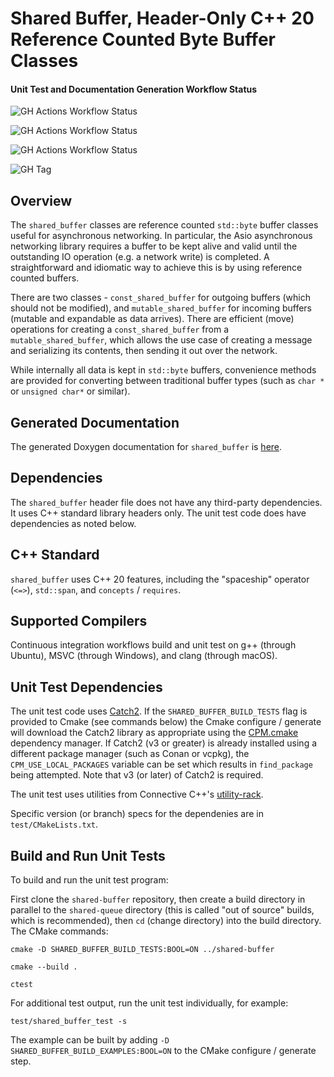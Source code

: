 # Shared Buffer, Header-Only C++ 20 Reference Counted Byte Buffer Classes

#### Unit Test and Documentation Generation Workflow Status

![GH Actions Workflow Status](https://img.shields.io/github/actions/workflow/status/connectivecpp/shared-buffer/build_run_unit_test_cmake.yml?branch=main&label=GH%20Actions%20build,%20unit%20tests%20on%20main)

![GH Actions Workflow Status](https://img.shields.io/github/actions/workflow/status/connectivecpp/shared-buffer/build_run_unit_test_cmake.yml?branch=develop&label=GH%20Actions%20build,%20unit%20tests%20on%20develop)

![GH Actions Workflow Status](https://img.shields.io/github/actions/workflow/status/connectivecpp/shared-buffer/gen_docs.yml?branch=main&label=GH%20Actions%20generate%20docs)

![GH Tag](https://img.shields.io/github/v/tag/connectivecpp/shared-buffer?label=GH%20tag)

## Overview

The `shared_buffer` classes are reference counted `std::byte` buffer classes useful for asynchronous networking. In particular, the Asio asynchronous networking library requires a buffer to be kept alive and valid until the outstanding IO operation (e.g. a network write) is completed. A straightforward and idiomatic way to achieve this is by using reference counted buffers.

There are two classes - `const_shared_buffer` for outgoing buffers (which should not be modified), and `mutable_shared_buffer` for incoming buffers (mutable and expandable as data arrives). There are efficient (move) operations for creating a `const_shared_buffer` from a `mutable_shared_buffer`, which allows the use case of creating a message and serializing its contents, then sending it out over the network.

While internally all data is kept in `std::byte` buffers, convenience methods are provided for converting between traditional buffer types (such as `char *` or `unsigned char*` or similar).

## Generated Documentation

The generated Doxygen documentation for `shared_buffer` is [here](https://connectivecpp.github.io/shared-buffer/).

## Dependencies

The `shared_buffer` header file does not have any third-party dependencies. It uses C++ standard library headers only. The unit test code does have dependencies as noted below.

## C++ Standard

`shared_buffer`  uses C++ 20 features, including the "spaceship" operator (`<=>`), `std::span`, and `concepts` / `requires`.

## Supported Compilers

Continuous integration workflows build and unit test on g++ (through Ubuntu), MSVC (through Windows), and clang (through macOS).

## Unit Test Dependencies

The unit test code uses [Catch2](https://github.com/catchorg/Catch2). If the `SHARED_BUFFER_BUILD_TESTS` flag is provided to Cmake (see commands below) the Cmake configure / generate will download the Catch2 library as appropriate using the [CPM.cmake](https://github.com/cpm-cmake/CPM.cmake) dependency manager. If Catch2 (v3 or greater) is already installed using a different package manager (such as Conan or vcpkg), the `CPM_USE_LOCAL_PACKAGES` variable can be set which results in `find_package` being attempted. Note that v3 (or later) of Catch2 is required.

The unit test uses utilities from Connective C++'s [utility-rack](https://github.com/connectivecpp/utility-rack).

Specific version (or branch) specs for the dependenies are in `test/CMakeLists.txt`.

## Build and Run Unit Tests

To build and run the unit test program:

First clone the `shared-buffer` repository, then create a build directory in parallel to the `shared-queue` directory (this is called "out of source" builds, which is recommended), then `cd` (change directory) into the build directory. The CMake commands:

```
cmake -D SHARED_BUFFER_BUILD_TESTS:BOOL=ON ../shared-buffer

cmake --build .

ctest
```

For additional test output, run the unit test individually, for example:

```
test/shared_buffer_test -s
```

The example can be built by adding `-D SHARED_BUFFER_BUILD_EXAMPLES:BOOL=ON` to the CMake configure / generate step.

